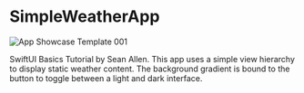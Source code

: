 # SimpleWeatherApp

![App Showcase Template 001](https://user-images.githubusercontent.com/110639779/212137346-1938eafc-3538-42df-abf1-24e0e4085286.jpeg)


SwiftUI Basics Tutorial by Sean Allen. This app uses a simple view hierarchy to display static weather content. The background gradient is bound to the button to toggle between a light and dark interface.
